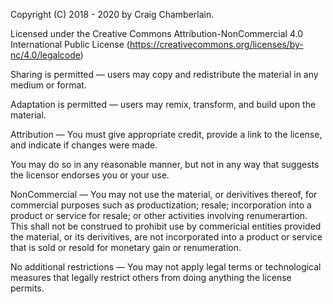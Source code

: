 Copyright (C) 2018 - 2020 by Craig Chamberlain.

Licensed under the Creative Commons Attribution-NonCommercial 4.0 International Public License (https://creativecommons.org/licenses/by-nc/4.0/legalcode)

Sharing is permitted — users may copy and redistribute the material in any medium or format.

Adaptation is permitted — users may remix, transform, and build upon the material.

Attribution — You must give appropriate credit, provide a link to the license, and indicate if changes were made.

You may do so in any reasonable manner, but not in any way that suggests the licensor endorses you or your use.

NonCommercial — You may not use the material, or derivitives thereof, for commercial purposes such as productization; resale; incorporation into a product or service for resale; or other activities involving renumerartion. This shall not be construed to prohibit use by commericial entities provided the material, or its derivitives, are not incorporated into a product or service that is sold or resold for monetary gain or renumeration.

No additional restrictions — You may not apply legal terms or technological measures that legally restrict others from doing anything the license permits.
